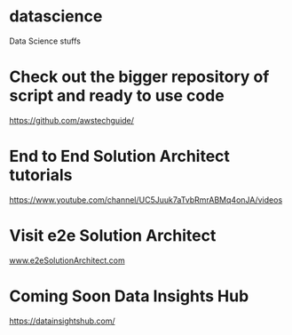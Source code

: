 # datascience
Data Science stuffs


# Check out the bigger repository of script and ready to use code

https://github.com/awstechguide/

# End to End Solution Architect tutorials

https://www.youtube.com/channel/UC5Juuk7aTvbRmrABMq4onJA/videos

# Visit e2e Solution Architect

www.e2eSolutionArchitect.com

# Coming Soon Data Insights Hub

https://datainsightshub.com/
